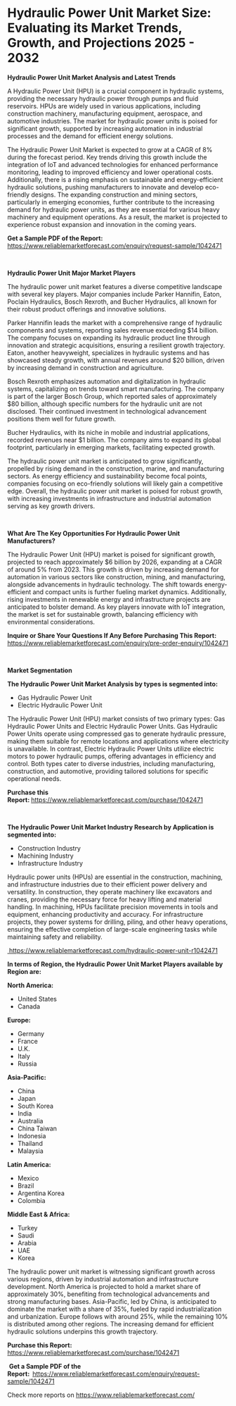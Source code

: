<p><h1>Hydraulic Power Unit Market Size: Evaluating its Market Trends, Growth, and Projections 2025 - 2032</h1></p><p><strong>Hydraulic Power Unit Market Analysis and Latest Trends</strong></p>
<p><p>A Hydraulic Power Unit (HPU) is a crucial component in hydraulic systems, providing the necessary hydraulic power through pumps and fluid reservoirs. HPUs are widely used in various applications, including construction machinery, manufacturing equipment, aerospace, and automotive industries. The market for hydraulic power units is poised for significant growth, supported by increasing automation in industrial processes and the demand for efficient energy solutions.</p><p>The Hydraulic Power Unit Market is expected to grow at a CAGR of 8% during the forecast period. Key trends driving this growth include the integration of IoT and advanced technologies for enhanced performance monitoring, leading to improved efficiency and lower operational costs. Additionally, there is a rising emphasis on sustainable and energy-efficient hydraulic solutions, pushing manufacturers to innovate and develop eco-friendly designs. The expanding construction and mining sectors, particularly in emerging economies, further contribute to the increasing demand for hydraulic power units, as they are essential for various heavy machinery and equipment operations. As a result, the market is projected to experience robust expansion and innovation in the coming years.</p></p>
<p><strong>Get a Sample PDF of the Report:&nbsp;</strong> <a href="https://www.reliablemarketforecast.com/enquiry/request-sample/1042471?utm_campaign=1893&utm_medium=2&utm_source=Github&utm_content=ia&utm_term=16022025&utm_id=hydraulic-power-unit">https://www.reliablemarketforecast.com/enquiry/request-sample/1042471</a></p>
<p>&nbsp;</p>
<p><strong>Hydraulic Power Unit Major Market Players</strong></p>
<p><p>The hydraulic power unit market features a diverse competitive landscape with several key players. Major companies include Parker Hannifin, Eaton, Poclain Hydraulics, Bosch Rexroth, and Bucher Hydraulics, all known for their robust product offerings and innovative solutions.</p><p>Parker Hannifin leads the market with a comprehensive range of hydraulic components and systems, reporting sales revenue exceeding $14 billion. The company focuses on expanding its hydraulic product line through innovation and strategic acquisitions, ensuring a resilient growth trajectory. Eaton, another heavyweight, specializes in hydraulic systems and has showcased steady growth, with annual revenues around $20 billion, driven by increasing demand in construction and agriculture.</p><p>Bosch Rexroth emphasizes automation and digitalization in hydraulic systems, capitalizing on trends toward smart manufacturing. The company is part of the larger Bosch Group, which reported sales of approximately $80 billion, although specific numbers for the hydraulic unit are not disclosed. Their continued investment in technological advancement positions them well for future growth.</p><p>Bucher Hydraulics, with its niche in mobile and industrial applications, recorded revenues near $1 billion. The company aims to expand its global footprint, particularly in emerging markets, facilitating expected growth.</p><p>The hydraulic power unit market is anticipated to grow significantly, propelled by rising demand in the construction, marine, and manufacturing sectors. As energy efficiency and sustainability become focal points, companies focusing on eco-friendly solutions will likely gain a competitive edge. Overall, the hydraulic power unit market is poised for robust growth, with increasing investments in infrastructure and industrial automation serving as key growth drivers.</p></p>
<p>&nbsp;</p>
<p><strong>What Are The Key Opportunities For Hydraulic Power Unit Manufacturers?</strong></p>
<p><p>The Hydraulic Power Unit (HPU) market is poised for significant growth, projected to reach approximately $6 billion by 2026, expanding at a CAGR of around 5% from 2023. This growth is driven by increasing demand for automation in various sectors like construction, mining, and manufacturing, alongside advancements in hydraulic technology. The shift towards energy-efficient and compact units is further fueling market dynamics. Additionally, rising investments in renewable energy and infrastructure projects are anticipated to bolster demand. As key players innovate with IoT integration, the market is set for sustainable growth, balancing efficiency with environmental considerations.</p></p>
<p><strong>Inquire or Share Your Questions If Any Before Purchasing This Report:</strong> <a href="https://www.reliablemarketforecast.com/enquiry/pre-order-enquiry/1042471?utm_campaign=1893&utm_medium=2&utm_source=Github&utm_content=ia&utm_term=16022025&utm_id=hydraulic-power-unit">https://www.reliablemarketforecast.com/enquiry/pre-order-enquiry/1042471</a></p>
<p>&nbsp;</p>
<p><strong>Market Segmentation</strong></p>
<p><strong>The Hydraulic Power Unit Market Analysis by types is segmented into:</strong></p>
<p><ul><li>Gas Hydraulic Power Unit</li><li>Electric Hydraulic Power Unit</li></ul></p>
<p><p>The Hydraulic Power Unit (HPU) market consists of two primary types: Gas Hydraulic Power Units and Electric Hydraulic Power Units. Gas Hydraulic Power Units operate using compressed gas to generate hydraulic pressure, making them suitable for remote locations and applications where electricity is unavailable. In contrast, Electric Hydraulic Power Units utilize electric motors to power hydraulic pumps, offering advantages in efficiency and control. Both types cater to diverse industries, including manufacturing, construction, and automotive, providing tailored solutions for specific operational needs.</p></p>
<p><strong>Purchase this Report:&nbsp;</strong><a href="https://www.reliablemarketforecast.com/purchase/1042471?utm_campaign=1893&utm_medium=2&utm_source=Github&utm_content=ia&utm_term=16022025&utm_id=hydraulic-power-unit">https://www.reliablemarketforecast.com/purchase/1042471</a></p>
<p>&nbsp;</p>
<p><strong>The Hydraulic Power Unit Market Industry Research by Application is segmented into:</strong></p>
<p><ul><li>Construction Industry</li><li>Machining Industry</li><li>Infrastructure Industry</li></ul></p>
<p><p>Hydraulic power units (HPUs) are essential in the construction, machining, and infrastructure industries due to their efficient power delivery and versatility. In construction, they operate machinery like excavators and cranes, providing the necessary force for heavy lifting and material handling. In machining, HPUs facilitate precision movements in tools and equipment, enhancing productivity and accuracy. For infrastructure projects, they power systems for drilling, piling, and other heavy operations, ensuring the effective completion of large-scale engineering tasks while maintaining safety and reliability.</p></p>
<p><a href="https://www.reliablemarketforecast.com/hydraulic-power-unit-r1042471?utm_campaign=1893&utm_medium=2&utm_source=Github&utm_content=ia&utm_term=16022025&utm_id=hydraulic-power-unit">&nbsp;https://www.reliablemarketforecast.com/hydraulic-power-unit-r1042471</a></p>
<p><strong>In terms of Region, the Hydraulic Power Unit Market Players available by Region are:</strong></p>
<p>
    <p> <strong> North America: </strong>
        <ul>
            <li>United States</li>
            <li>Canada</li>
        </ul>
        </p> 
    <p> <strong> Europe: </strong>
        <ul>
            <li>Germany</li>
            <li>France</li>
            <li>U.K.</li>
            <li>Italy</li>
            <li>Russia</li>
        </ul>
        </p> 
    <p> <strong> Asia-Pacific: </strong>
        <ul>
            <li>China</li>
            <li>Japan</li>
            <li>South Korea</li>
            <li>India</li>
            <li>Australia</li>
            <li>China Taiwan</li>
            <li>Indonesia</li>
            <li>Thailand</li>
            <li>Malaysia</li>
        </ul>
        </p> 
    <p> <strong> Latin America: </strong>
        <ul>
            <li>Mexico</li>
            <li>Brazil</li>
            <li>Argentina Korea</li>
            <li>Colombia</li>
        </ul>
        </p> 
    <p> <strong> Middle East & Africa: </strong>
        <ul>
            <li>Turkey</li>
            <li>Saudi</li>
            <li>Arabia</li>
            <li>UAE</li>
            <li>Korea</li>
        </ul>
    </p>
    </p>
<p><p>The hydraulic power unit market is witnessing significant growth across various regions, driven by industrial automation and infrastructure development. North America is projected to hold a market share of approximately 30%, benefiting from technological advancements and strong manufacturing bases. Asia-Pacific, led by China, is anticipated to dominate the market with a share of 35%, fueled by rapid industrialization and urbanization. Europe follows with around 25%, while the remaining 10% is distributed among other regions. The increasing demand for efficient hydraulic solutions underpins this growth trajectory.</p></p>
<p><strong>Purchase this Report: </strong><a href="https://www.reliablemarketforecast.com/purchase/1042471?utm_campaign=1893&utm_medium=2&utm_source=Github&utm_content=ia&utm_term=16022025&utm_id=hydraulic-power-unit">https://www.reliablemarketforecast.com/purchase/1042471</a></p>
<p>&nbsp;<strong>Get a Sample PDF of the Report:&nbsp;&nbsp;</strong><a href="https://www.reliablemarketforecast.com/enquiry/request-sample/1042471?utm_campaign=1893&utm_medium=2&utm_source=Github&utm_content=ia&utm_term=16022025&utm_id=hydraulic-power-unit">https://www.reliablemarketforecast.com/enquiry/request-sample/1042471</a></p>
<p><strong></strong></p>
<p>Check more reports on <a href="https://www.reliablemarketforecast.com/?utm_campaign=1893&utm_medium=2&utm_source=Github&utm_content=ia&utm_term=16022025&utm_id=hydraulic-power-unit">https://www.reliablemarketforecast.com/</a></p>